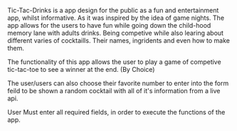 Tic-Tac-Drinks is a app design for the public as a fun and entertainment app, whilst informative. As it was inspired by the idea of game nights. 
The app allows for the users to have fun while going down the child-hood memory lane with adults drinks. Being competive while also learing about different varies of cocktaills. Their names, ingridents and even how to make them. 



The functionality of this app allows the user to play a game of competive tic-tac-toe to see a winner at the end. (By Choice) 

The user/users can also choose their favorite number to enter into the form feild to be shown a random cocktail with all of it's information from a live api. 


User Must enter all required fields, in order to execute the functions of the app. 